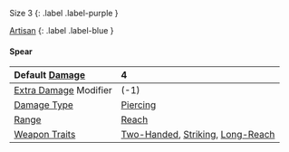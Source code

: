 Size 3
{: .label .label-purple }

[Artisan](Game/Designing-Weapons#Artisan)
{: .label .label-blue }

#### Spear

| Default [Damage](Core/Weapons#Damage)                     | 4                                                                                                                           |
| :-------------------------------------------------------- | :-------------------------------------------------------------------------------------------------------------------------- |
| [Extra Damage](Game/Core/Attacks#Extra%20Damage) Modifier | (-1)                                                                                                                        |
| [Damage Type](Core/Weapons#Damage%20Type)                 | [Piercing](Game/Core/Injury#Piercing)                                                                                       |
| [Range](Core/Weapons#Range)                               | [Reach](Core/Movement#Reach)                                                                                                |
| [Weapon Traits](Core/Weapon-Traits)                       | [Two-Handed](Game/Core/Blocks/Two-Handed), [Striking](Game/Core/Blocks/Striking), [Long-Reach](Game/Core/Blocks/Long-Reach) |
